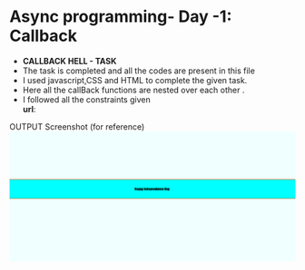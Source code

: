# Async programming- Day -1: Callback

- **CALLBACK HELL - TASK** 
- The task is completed and all the codes are present in this file     
- I used javascript,CSS and HTML to complete the given task.
- Here all the callBack functions are nested over each other .    
- I followed all the constraints given  
**url**:

OUTPUT Screenshot (for reference)
![](./Screenshot%202024-03-02%20163403.png)
